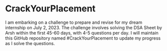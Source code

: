 # CrackYourPlacement
I am embarking on a challenge to prepare and revise for my dream internship on July 2, 2023. The challenge involves solving the DSA Sheet by Arsh within the first 45-60 days, with 4-5 questions per day. I will maintain this GitHub repository named #CrackYourPlacement to update my progress as I solve the questions.
